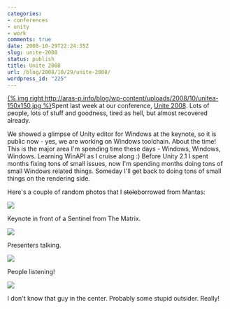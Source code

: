 ```yaml
---
categories:
- conferences
- unity
- work
comments: true
date: 2008-10-29T22:24:35Z
slug: unite-2008
status: publish
title: Unite 2008
url: /blog/2008/10/29/unite-2008/
wordpress_id: "225"
---
```


[{% img right http://aras-p.info/blog/wp-content/uploads/2008/10/unitea-150x150.jpg %}](http://aras-p.info/blog/wp-content/uploads/2008/10/unitea.jpg)Spent last week at our conference, [Unite 2008](http://unity3d.com/unite/). Lots of people, lots of stuff and goodness, tired as hell, but almost recovered already.

We showed a glimpse of Unity editor for Windows at the keynote, so it is public now - yes, we are working on Windows toolchain. About the time! This is the major area I'm spending time these days - Windows, Windows, Windows. Learning WinAPI as I cruise along :) Before Unity 2.1 I spent months fixing tons of small issues, now I'm spending months doing tons of small Windows related things. Someday I'll get back to doing tons of small things on the rendering side.

Here's a couple of random photos that I <del>stole</del>borrowed from Mantas:

[![](http://aras-p.info/blog/wp-content/uploads/2008/10/unitec-300x199.jpg)](http://aras-p.info/blog/wp-content/uploads/2008/10/unitec.jpg)

Keynote in front of a Sentinel from The Matrix.

[![](http://aras-p.info/blog/wp-content/uploads/2008/10/united-300x199.jpg)](http://aras-p.info/blog/wp-content/uploads/2008/10/united.jpg)

Presenters talking.

[![](http://aras-p.info/blog/wp-content/uploads/2008/10/unitee-300x199.jpg)](http://aras-p.info/blog/wp-content/uploads/2008/10/unitee.jpg)

People listening!

[![](http://aras-p.info/blog/wp-content/uploads/2008/10/uniteb-300x199.jpg)](http://aras-p.info/blog/wp-content/uploads/2008/10/uniteb.jpg)

I don't know that guy in the center. Probably some stupid outsider. Really!
